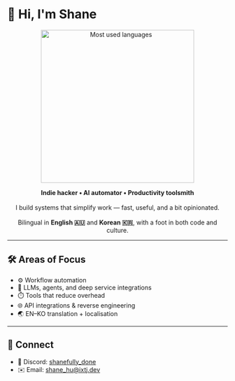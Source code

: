 # 👋 Hi, I'm Shane

<p align="center">
  <img src="https://github-readme-stats-sepia-two-14.vercel.app/api/top-langs/?username=shanefully-done&hide=html,css,scss,less&size_weight=0.5&count_weight=0.5&layout=compact&theme=default&bg_color=00000000" width="350" alt="Most used languages">
</p>

<p align="center">
  <strong>Indie hacker • AI automator • Productivity toolsmith</strong><br/><br/>
  I build systems that simplify work — fast, useful, and a bit opinionated.<br/><br/>
  Bilingual in <strong>English 🇦🇺</strong> and <strong>Korean 🇰🇷</strong>, with a foot in both code and culture.
</p>

---

## 🛠️ Areas of Focus

- ⚙️ Workflow automation
- 🤖 LLMs, agents, and deep service integrations
- ⏱️ Tools that reduce overhead
- 🌐 API integrations & reverse engineering
- 🌏 EN–KO translation + localisation

---

## 🤝 Connect

- 💬 Discord: [shanefully_done](https://discord.com/users/282791006112448514)  
- ✉️ Email: [shane_hu@ixtj.dev](mailto:shane_hu@ixtj.dev)
